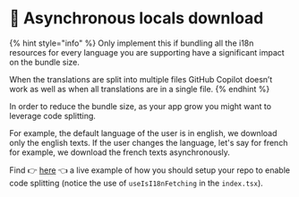 # 🚄 Asynchronous locals download

{% hint style="info" %}
Only implement this if bundling all the i18n resources for every language you are supporting have a significant impact on the bundle size.

When the translations are split into multiple files GitHub Copilot doesn’t work as well as when all translations are in a single file.
{% endhint %}

In order to reduce the bundle size, as your app grow you might want to leverage code splitting. &#x20;

For example, the default language of the user is in english, we download only the english texts. If the user changes the language, let's say for french for example, we download the french texts asynchronously.  &#x20;

Find 👉 [here](https://stackblitz.com/edit/react-ts-zgmo8u?file=i18n%2Fi18n.ts) 👈 a live example of how you should setup your repo to enable code splitting (notice the use of `useIsI18nFetching` in the `index.tsx`). &#x20;

